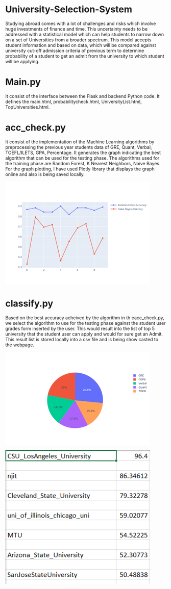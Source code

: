 # University-Selection-System
Studying abroad comes with a lot of challenges and risks which involve huge investments of finance and time. This uncertainty needs to be addressed with a statistical model which can help students to narrow down on a set of Universities from a broader spectrum. This model accepts student information and based on data, which will be compared against university cut-off admission criteria of previous term to determine probability of a student to get an admit from the university to which student will be applying.

# Main.py 
It consist of the interface between the Flask and backend Python code. It defines the main.html, probabilitycheck.html, UniversityList.html, TopUniversities.html. 

# acc_check.py
It consist of the implementation of the Machine Learning algorithms by preprocessing the previous year students data of GRE, Quant, Verbal, TOEFL/ILETS, GPA, Percentage. It generates the graph indicating the best algorithm that can be used for the testing phase. The algorithms used for the training phase are Random Forest, K Nearest Neighbors, Naive Bayes. For the graph plotting, I have used Plotly library that displays the graph online and also is being saved locally.


<img src="https://github.com/nikkas27/University-Selection-System/blob/main/Acc_Stanford_University_maxdepth%3D4_estimators%3D250_randomstate%3D50_criterion%3Dgini.png" width="90%"></img> 


# classify.py
Based on the best accuracy acheived by the algorithm in th eacc_check.py, we select the algorithm to use for the testing phase against the student user grades form inserted by the user. This would result into the list of top 5 university that the student user can apply and would for sure get an Admit. This result list is stored locally into a csv file and is being show casted to the webpage. 


<img src="https://github.com/nikkas27/University-Selection-System/blob/main/importance.png" width="90%"></img> 


<img src="https://github.com/nikkas27/University-Selection-System/blob/main/Output.png" width="90%"></img> 


